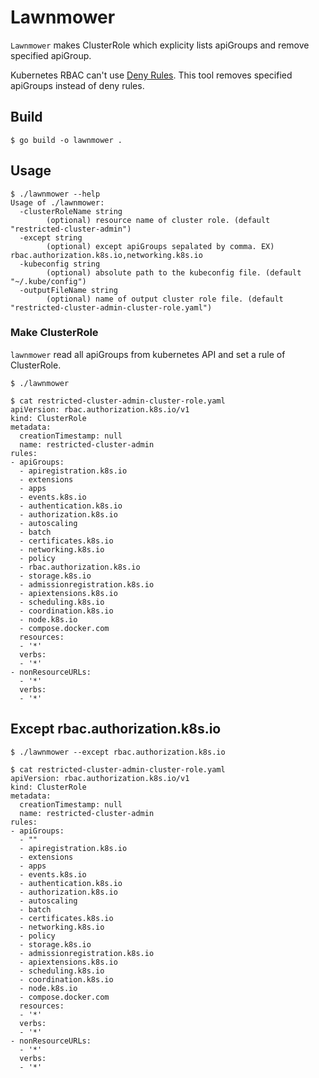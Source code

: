 # Lawnmower
`Lawnmower` makes ClusterRole which explicity lists apiGroups and remove specified apiGroup.

Kubernetes RBAC can't use [Deny Rules](https://github.com/kubernetes/kubernetes/issues/85963).
This tool removes specified apiGroups instead of deny rules.

## Build

```
$ go build -o lawnmower .
```

## Usage

```
$ ./lawnmower --help
Usage of ./lawnmower:
  -clusterRoleName string
    	(optional) resource name of cluster role. (default "restricted-cluster-admin")
  -except string
    	(optional) except apiGroups sepalated by comma. EX) rbac.authorization.k8s.io,networking.k8s.io
  -kubeconfig string
    	(optional) absolute path to the kubeconfig file. (default "~/.kube/config")
  -outputFileName string
    	(optional) name of output cluster role file. (default "restricted-cluster-admin-cluster-role.yaml")
```

### Make ClusterRole

`lawnmower` read all apiGroups from kubernetes API and set a rule of ClusterRole.


```
$ ./lawnmower

$ cat restricted-cluster-admin-cluster-role.yaml 
apiVersion: rbac.authorization.k8s.io/v1
kind: ClusterRole
metadata:
  creationTimestamp: null
  name: restricted-cluster-admin
rules:
- apiGroups:
  - apiregistration.k8s.io
  - extensions
  - apps
  - events.k8s.io
  - authentication.k8s.io
  - authorization.k8s.io
  - autoscaling
  - batch
  - certificates.k8s.io
  - networking.k8s.io
  - policy
  - rbac.authorization.k8s.io
  - storage.k8s.io
  - admissionregistration.k8s.io
  - apiextensions.k8s.io
  - scheduling.k8s.io
  - coordination.k8s.io
  - node.k8s.io
  - compose.docker.com
  resources:
  - '*'
  verbs:
  - '*'
- nonResourceURLs:
  - '*'
  verbs:
  - '*'

```

## Except rbac.authorization.k8s.io

```
$ ./lawnmower --except rbac.authorization.k8s.io 

$ cat restricted-cluster-admin-cluster-role.yaml 
apiVersion: rbac.authorization.k8s.io/v1
kind: ClusterRole
metadata:
  creationTimestamp: null
  name: restricted-cluster-admin
rules:
- apiGroups:
  - ""
  - apiregistration.k8s.io
  - extensions
  - apps
  - events.k8s.io
  - authentication.k8s.io
  - authorization.k8s.io
  - autoscaling
  - batch
  - certificates.k8s.io
  - networking.k8s.io
  - policy
  - storage.k8s.io
  - admissionregistration.k8s.io
  - apiextensions.k8s.io
  - scheduling.k8s.io
  - coordination.k8s.io
  - node.k8s.io
  - compose.docker.com
  resources:
  - '*'
  verbs:
  - '*'
- nonResourceURLs:
  - '*'
  verbs:
  - '*'
```